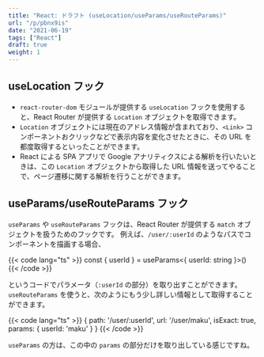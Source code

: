```yaml
---
title: "React: ドラフト (useLocation/useParams/useRouteParams)"
url: "/p/pbnx9is"
date: "2021-06-19"
tags: ["React"]
draft: true
weight: 1
---
```


useLocation フック <!-- りあクト応用編 p.31 -->
----

- `react-router-dom` モジュールが提供する `useLocation` フックを使用すると、React Router が提供する `Location` オブジェクトを取得できます。
- `Location` オブジェクトには現在のアドレス情報が含まれており、`<Link>` コンポーネントおクリックなどで表示内容を変化させたときに、その URL を都度取得するといったことができます。
- React による SPA アプリで Google アナリティクスによる解析を行いたいときは、この `Location` オブジェクトから取得した URL 情報を送ってやることで、ページ遷移に関する解析を行うことができます。


useParams/useRouteParams フック
----

`useParams` や `useRouteParams` フックは、React Router が提供する `match` オブジェクトを扱うためのフックです。
例えば、`/user/:userId` のようなパスでコンポーネントを描画する場合、

{{< code lang="ts" >}}
const { userId } = useParams<{ userId: string }>()
{{< /code >}}

というコードでパラメータ（`:userId` の部分）を取り出すことができます。
`useRouteParams` を使うと、次のようにもう少し詳しい情報として取得することができます。

{{< code lang="ts" >}}
{
  path: '/user/:userId',
  url: '/user/maku',
  isExact: true,
  params: { userId: 'maku' }
}
{{< /code >}}

`useParams` の方は、この中の `params` の部分だけを取り出している感じですね。

